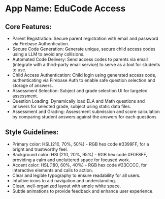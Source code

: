 # **App Name**: EduCode Access

## Core Features:

- Parent Registration: Secure parent registration with email and password via Firebase Authentication.
- Secure Code Generation: Generate unique, secure child access codes using a LLM to avoid any collisions.
- Automated Code Delivery: Send access codes to parents via email (integrate with a third-party email service) to serve as a tool for students to use.
- Child Access Authentication: Child login using generated access code, authenticating via Firebase Auth to enable safe question selection and storage of answers.
- Assessment Selection: Subject and grade selection UI for targeted assessment.
- Question Loading: Dynamically load ELA and Math questions and answers for selected grade, subject using static data files.
- Assessment and Grading: Assessment submission and score calculation by comparing student answers against the answers for each questions

## Style Guidelines:

- Primary color: HSL(210, 70%, 50%) - RGB hex code #3399FF, for a bright and trustworthy feel.
- Background color: HSL(210, 20%, 95%) - RGB hex code #F0F8FF, providing a calm and uncluttered space for focused work.
- Accent color: HSL(180, 60%, 40%) - RGB hex code #33CCCC, for interactive elements and calls to action.
- Clear and legible typography to ensure readability for all users.
- Intuitive icons to aid navigation and understanding.
- Clean, well-organized layout with ample white space.
- Subtle animations to provide feedback and enhance user experience.